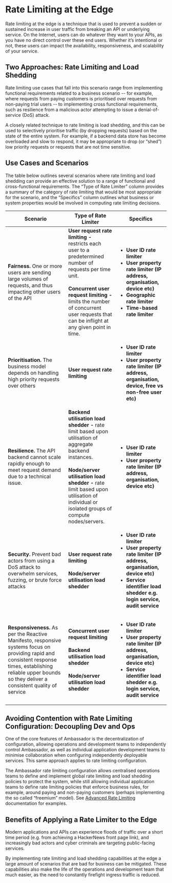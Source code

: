 # Rate Limiting at the Edge

Rate limiting at the edge is a technique that is used to prevent a sudden or sustained increase in user traffic from breaking an API or underlying service. On the Internet, users can do whatever they want to your APIs, as you have no direct control over these end users. Whether it’s intentional or not, these users can impact the availability, responsiveness, and scalability of your service. 

## Two Approaches: Rate Limiting and Load Shedding 

Rate limiting use cases that fall into this scenario range from implementing functional requirements related to a business scenario -- for example, where requests from paying customers is prioritised over requests from non-paying trial users -- to implementing cross functional requirements, such as resilience from a malicious actor attempting to issue a denial-of-service (DoS) attack. 

A closely related technique to rate limiting is load shedding, and this can be used to selectively prioritise traffic (by dropping requests) based on the state of the entire system. For example, if a backend data store has become overloaded and slow to respond, it may be appropriate to drop (or “shed”) low priority requests or requests that are not time sensitive.

## Use Cases and Scenarios

The table below outlines several scenarios where rate limiting and load shedding can provide an effective solution to a range of functional and cross-functional requirements. The “Type of Rate Limiter” column provides a summary of the category of rate limiting that would be most appropriate for the scenario, and the “Specifics” column outlines what business or system properties would be involved in computing rate limiting decisions.

| Scenario | Type of Rate Limiter | Specifics
| --- | --- | --- |
**Fairness.** One or more users are sending large volumes of requests, and thus impacting other users of the API | **User request rate limiting -** restricts each user to a predetermined number of requests per time unit.<br><br>**Concurrent user request limiting -** limits the number of concurrent user requests that can be inflight at any given point in time. | <ul><li>**User ID rate limiter**</li><li>**User property rate limiter (IP address, organisation, device etc)**</li><li>**Geographic rate limiter**</li><li>**Time-based rate limiter**</li></ul> 
**Prioritisation.** The business model depends on handling high priority requests over others | **User request rate limiting** |<ul><li>**User ID rate limiter**</li><li>**User property rate limiter (IP address, organisation, device, free vs non-free user etc)**</li></ul>
**Resilience.** The API backend cannot scale rapidly enough to meet request demand due to a technical issue. | **Backend utilisation load shedder -** rate limit based upon utilisation of aggregate backend instances.<br><br>**Node/server utilisation load shedder -** rate limit based upon utilisation of individual or isolated groups of compute nodes/servers. |<ul><li>**User ID rate limiter**</li><li>**User property rate limiter (IP address, organisation, device etc)**</li></ul>
**Security.** Prevent bad actors from using a DoS attack to overwhelm services, fuzzing, or brute force attacks |**User request rate limiting**<br><br>**Node/server utilisation load shedder** | <ul><li>**User ID rate limiter**</li><li>**User property rate limiter (IP address, organisation, device etc)**</li><li>**Service identifier load shedder e.g. login service, audit service**</li></ul>
**Responsiveness.** As per the Reactive Manifesto, responsive systems focus on providing rapid and consistent response times, establishing reliable upper bounds so they deliver a consistent quality of service | **Concurrent user request limiting**<br><br>**Backend utilisation load shedder**<br><br>**Node/server utilisation load shedder** | <ul><li>**User ID rate limiter**</li><li>**User property rate limiter (IP address, organisation, device etc)**</li><li>**Service identifier load shedder e.g. login service, audit service**</li></ul>

## Avoiding Contention with Rate Limiting Configuration: Decoupling Dev and Ops
One of the core features of Ambassador is the decentralization of configuration, allowing operations and development teams to independently control Ambassador, as well as individual application development teams to minimise collaboration when configuring independently deployable services. This same approach applies to rate limiting configuration.

The Ambassador rate limiting configuration allows centralised operations teams to define and implement global rate limiting and load shedding policies to protect the system, while still allowing individual application teams to define rate limiting policies that enforce business rules, for example, around paying and non-paying customers (perhaps implementing the so called “freemium” model). See [Advanced Rate Limiting](/user-guide/advanced-rate-limiting) documentation for examples.

## Benefits of Applying a Rate Limiter to the Edge
Modern applications and APIs can experience floods of traffic over a short time period (e.g. from achieving a HackerNews front page link), and increasingly bad actors and cyber criminals are targeting public-facing services.

By implementing rate limiting and load shedding capabilities at the edge a large amount of scenarios that are bad for business can be mitigated. These capabilities also make the life of the operations and development team that much easier, as the need to constantly firefight ingress traffic is reduced.
